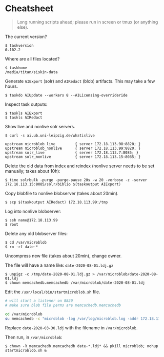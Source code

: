 # Cheatsheet

> Long running scripts ahead; please run in screen or tmux (or anything else).

The current version?

```
$ taskversion
0.102.2
```

Where are all files located?

```
$ taskhome
/media/titan/siskin-data
```

Generate `AIExport` (solr) and `AIRedact` (blob) artifacts. This may take a few hours.

```
$ taskdo AIUpdate --workers 8 --AILicensing-overrideride
```

Inspect task outputs:

```
$ taskls AIExport
$ taskls AIRedact
```

Show live and nonlive solr servers.

```
$ curl -s ai.ub.uni-leipzig.de/whatislive

upstream microblob_live         { server 172.18.113.98:8820; }
upstream microblob_nonlive      { server 172.18.113.99:8820; }
upstream solr_live              { server 172.18.113.7:8085; }
upstream solr_nonlive           { server 172.18.113.15:8085; }
```

Delete the old data from index and reindex (nonlive server needs to be set manually; takes about 10h):

```
$ time solrbulk -purge -purge-pause 20s -w 20 -verbose -z -server 172.18.113.15:8085/solr/biblio $(taskoutput AIExport)
```

Copy blobfile to nonlive blobserver (takes about 20min).

```
$ scp $(taskoutput AIRedact) 172.18.113.99:/tmp
```

Log into nonlive blobserver:

```
$ ssh name@172.18.113.99
$ root
```

Delete any old blobserver files:

```
$ cd /var/microblob
$ rm -rf date-*
```

Uncompress new file (takes about 20min), change owner.

The file will have a name like: `date-2020-08-01.ldj.gz`

```
$ unpigz -c /tmp/date-2020-08-01.ldj.gz > /var/microblob/date-2020-08-01.ldj
$ chown memcachedb.memcachedb /var/microblob/date-2020-08-01.ldj
```

Edit the `/usr/local/bin/startmicroblob.sh` file.

```bash
# will start a listener on 8820
# make sure blob file perms are memcachedb.memcachedb

cd /var/microblob
su memcachedb -c "microblob -log /var/log/microblob.log -addr 172.18.113.99:8820 -key finc.id date-2020-03-30.ldj"
```

Replace `date-2020-03-30.ldj` with the filename in `/var/microblob`.

Then run, in `/var/microblob`:

```
$ chown -R memcachedb.memcachedb date-*.ldj* && pkill microblob; nohup startmicroblob.sh &
```

